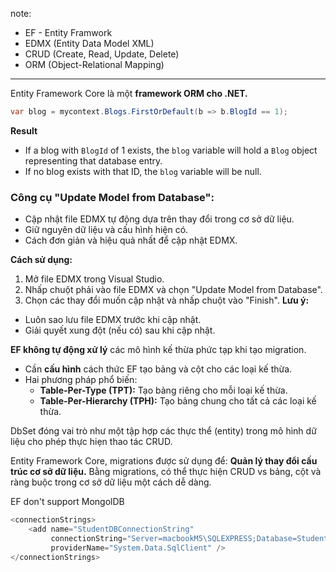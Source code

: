 note: 
+ EF - Entity Framwork
+ EDMX (Entity Data Model XML)
+ CRUD (Create, Read, Update, Delete)
+ ORM (Object-Relational Mapping)

---
Entity Framework Core là một **framework ORM cho .NET.**






```cs
var blog = mycontext.Blogs.FirstOrDefault(b => b.BlogId == 1); 
```
**Result**
- If a blog with `BlogId` of 1 exists, the `blog` variable will hold a `Blog` object representing that database entry.
- If no blog exists with that ID, the `blog` variable will be null.


### **Công cụ "Update Model from Database":**
- Cập nhật file EDMX tự động dựa trên thay đổi trong cơ sở dữ liệu.
- Giữ nguyên dữ liệu và cấu hình hiện có.
- Cách đơn giản và hiệu quả nhất để cập nhật EDMX.
	
**Cách sử dụng:**
1. Mở file EDMX trong Visual Studio.
2. Nhấp chuột phải vào file EDMX và chọn "Update Model from Database".
3. Chọn các thay đổi muốn cập nhật và nhấp chuột vào "Finish".
**Lưu ý:**
- Luôn sao lưu file EDMX trước khi cập nhật.
- Giải quyết xung đột (nếu có) sau khi cập nhật.


**EF không tự động xử lý** các mô hình kế thừa phức tạp khi tạo migration.
- Cần **cấu hình** cách thức EF tạo bảng và cột cho các loại kế thừa.
- Hai phương pháp phổ biến:
    - **Table-Per-Type (TPT):** Tạo bảng riêng cho mỗi loại kế thừa.
    - **Table-Per-Hierarchy (TPH):** Tạo bảng chung cho tất cả các loại kế thừa.

DbSet đóng vai trò như một tập hợp các thực thể (entity) trong mô hình dữ liệu cho phép thực hiẹn thao tác CRUD.


Entity Framework Core, migrations được sử dụng để: **Quản lý thay đổi cấu trúc cơ sở dữ liệu.**
	Bằng migrations, có thể thực hiện CRUD vs bảng, cột và ràng buộc trong cơ sở dữ liệu một cách dễ dàng.


EF don't support MongolDB


```cs
<connectionStrings>
	<add name="StudentDBConnectionString"
		 connectionString="Server=macbookM5\SQLEXPRESS;Database=StudentDB;User Id=sa;Password=cmcuni;"
		 providerName="System.Data.SqlClient" />
</connectionStrings>
	
```